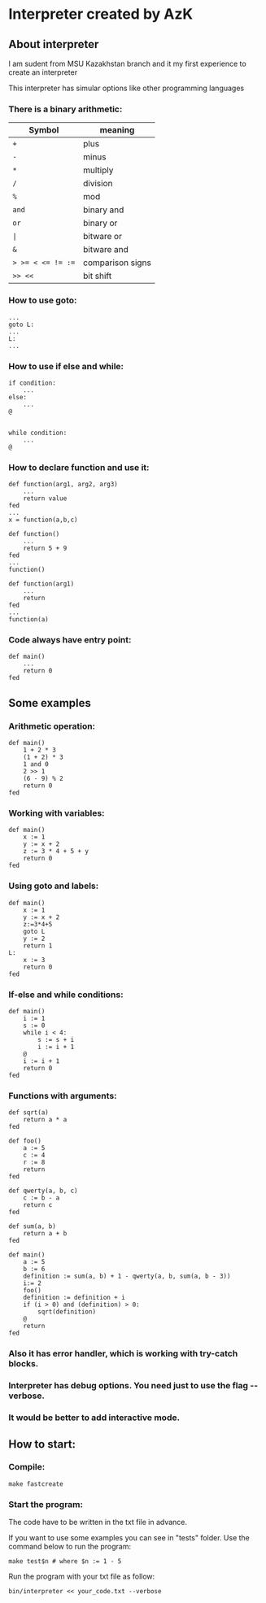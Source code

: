 # Interpreter created by AzK

## About interpreter

I am sudent from MSU Kazakhstan branch and it my first experience to create an interpreter  

This interpreter has simular options like other programming languages

### There is a binary arithmetic:

Symbol | meaning
-------|--------
`+` | plus  
`-` | minus  
`*` | multiply  
`/` | division  
`%` | mod  
`and` | binary and  
`or` | binary or  
`\|` | bitware or  
`&` | bitware and  
`> >= < <= != :=` | comparison signs  
`>> <<` | bit shift

### How to use goto:
	
	...
	goto L: 
	...
	L:
	...

### How to use if else and while:

	if condition:
		...
	else:
		...
	@


	while condition:
		...
	@

### How to declare function and use it:

	def function(arg1, arg2, arg3)
		...
		return value
	fed
	...
	x = function(a,b,c)	

	def function()
		...
		return 5 + 9
	fed
	...
	function()

	def function(arg1)
		...
		return
	fed
	...
	function(a)

### Code always have entry point:

	def main()
		...
		return 0
	fed

## Some examples

### Arithmetic operation:

	def main()
		1 + 2 * 3
		(1 + 2) * 3
		1 and 0
		2 >> 1
		(6 - 9) % 2
		return 0
	fed

### Working with variables:

	def main()
		x := 1
		y := x + 2
		z := 3 * 4 + 5 + y
		return 0
	fed

### Using goto and labels:

	def main()
		x := 1
		y := x + 2
		z:=3*4+5
		goto L
		y := 2
		return 1
	L: 
		x := 3
		return 0
	fed

### If-else and while conditions:

	def main()
		i := 1
		s := 0
		while i < 4:
			s := s + i
			i := i + 1
		@
		i := i + 1
		return 0
	fed

### Functions with arguments:

	def sqrt(a)
		return a * a
	fed

	def foo()
		a := 5
		c := 4
		r := 8
		return
	fed

	def qwerty(a, b, c)
		c := b - a
		return c
	fed

	def sum(a, b)
		return a + b
	fed

	def main()
		a := 5
		b := 6
		definition := sum(a, b) + 1 - qwerty(a, b, sum(a, b - 3))
		i:= 2
		foo()
		definition := definition + i
		if (i > 0) and (definition) > 0:
			sqrt(definition)
		@
		return
	fed

### Also it has error handler, which is working with try-catch blocks.

### Interpreter has debug options. You need just to use the flag **--verbose**.

### It would be better to add interactive mode.

## How to start:

### Compile:

	make fastcreate

### Start the program:

The code have to be written in the txt file in advance.

If you want to use some examples you can see in "tests" folder. Use the command below to run the program:
	
	make test$n # where $n := 1 - 5

Run the program with your txt file as follow:

	bin/interpreter << your_code.txt --verbose 